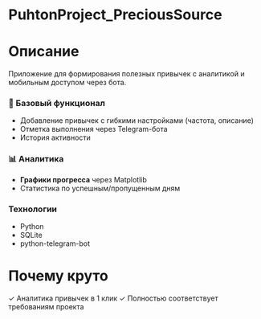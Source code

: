 # PuhtonProject_PreciousSource

# Описание
Приложение для формирования полезных привычек с аналитикой и мобильным доступом через бота.  

### 📝 Базовый функционал
- Добавление привычек с гибкими настройками (частота, описание)
- Отметка выполнения через Telegram-бота
- История активности

### 📊 Аналитика
- **Графики прогресса** через Matplotlib
- Статистика по успешным/пропущенным дням

### Технологии
- Python
- SQLite
- python-telegram-bot

# Почему круто
✓ Аналитика привычек в 1 клик
✓ Полностью соответствует требованиям проекта  

